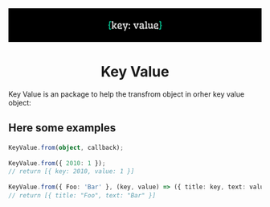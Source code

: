 <div align="center">
  <img src="https://raw.githubusercontent.com/UseUtils/key-value/d089b1e567dc7542608c8ab0028d9c8d00b653b1/public/hero.svg"/>
  <h1>Key Value</h1>
</div>

Key Value is an package to help the transfrom object in orher key value object:

## Here some examples

```ts
KeyValue.from(object, callback);
```

```ts
KeyValue.from({ 2010: 1 });
// return [{ key: 2010, value: 1 }]
```

```ts
KeyValue.from({ Foo: 'Bar' }, (key, value) => ({ title: key, text: value }));
// return [{ title: "Foo", text: "Bar" }]
```
